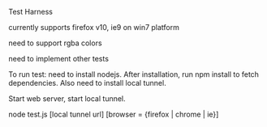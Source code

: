 Test Harness

currently supports firefox v10, ie9 on win7 platform

need to support rgba colors

need to implement other tests

To run test: need to install nodejs. After installation, run npm install to fetch dependencies. Also need to install local tunnel.

Start web server, start local tunnel.

node test.js [local tunnel url] [browser = {firefox | chrome | ie}]
